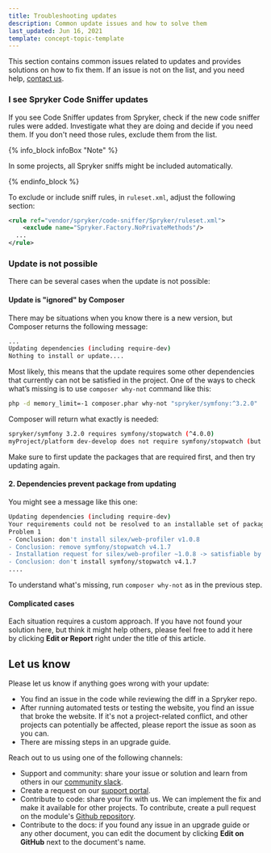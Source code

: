 ```yaml
---
title: Troubleshooting updates
description: Common update issues and how to solve them
last_updated: Jun 16, 2021
template: concept-topic-template
---
```


This section contains common issues related to updates and provides solutions on how to fix them. If an issue is not on the list, and you need help, [contact us](#let-us-know).

### I see Spryker Code Sniffer updates

If you see Code Sniffer updates from Spryker, check if the new code sniffer rules were added. Investigate what they are doing and decide if you need them. If you don't need those rules, exclude them from the list.

{% info_block infoBox "Note" %}

In some projects, all Spryker sniffs might be included automatically.

{% endinfo_block %}

To exclude or include sniff rules, in `ruleset.xml`, adjust the following section:

```xml
<rule ref="vendor/spryker/code-sniffer/Spryker/ruleset.xml">
	<exclude name="Spryker.Factory.NoPrivateMethods"/>
  ...
</rule>
```

### Update is not possible

There can be several cases when the update is not possible:

#### Update is "ignored" by Composer

There may be situations when you know there is a new version, but Composer returns the following message:

```BASH
...
Updating dependencies (including require-dev)
Nothing to install or update....
```

Most likely, this means that the update requires some other dependencies that currently can not be satisfied in the project.
One of the ways to check what’s missing is to use `composer why-not` command like this:

```BASH
php -d memory_limit=-1 composer.phar why-not "spryker/symfony:^3.2.0"
```

Composer will return what exactly is needed:

```BASH
spryker/symfony 3.2.0 requires symfony/stopwatch (^4.0.0)
myProject/platform dev-develop does not require symfony/stopwatch (but v2.8.34 is installed)
```

Make sure to first update the packages that are required first, and then try updating again.

#### 2. Dependencies prevent package from updating

You might see a message like this one:

```BASH
Updating dependencies (including require-dev)
Your requirements could not be resolved to an installable set of packages.
Problem 1
- Conclusion: don't install silex/web-profiler v1.0.8
- Conclusion: remove symfony/stopwatch v4.1.7
- Installation request for silex/web-profiler ~1.0.8 -> satisfiable by silex/web-profiler[1.0.x-dev, v1.0.8].
- Conclusion: don't install symfony/stopwatch v4.1.7
....
```

To understand what's missing, run `composer why-not` as in the previous step.

#### Complicated cases

Each situation requires a custom approach. If you have not found your solution here, but think it might help others, please feel free to add it here by clicking **Edit or Report** right under the title of this article.

## Let us know

Please let us know if anything goes wrong with your update:

* You find an issue in the code while reviewing the diff in a Spryker repo.
* After running automated tests or testing the website, you find an issue that broke the website. If it's not a project-related conflict, and other projects can potentially be affected, please report the issue as soon as you can.
* There are missing steps in an upgrade guide.

Reach out to us using one of the following channels:
* Support and community: share your issue or solution and learn from others in our [community slack](https://sprykercommunity.slack.com/join/shared_invite/zt-gdakzwk3-~B_gJXbUxMdzkBwTQVjNgg#/).
* Create a request on our [support portal](https://spryker.force.com/support/s/).
* Contribute to code: share your fix with us. We can implement the fix and make it available for other projects. To contribute, create a pull request on the module's [Github repository](https://github.com/spryker).
* Contribute to the docs: if you found any issue in an upgrade guide or any other document,  you can edit the document by clicking **Edit on GitHub** next to the document's name.
